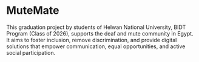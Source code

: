 # MuteMate
This graduation project by students of Helwan National University, BIDT Program (Class of 2026), supports the deaf and mute community in Egypt. It aims to foster inclusion, remove discrimination, and provide digital solutions that empower communication, equal opportunities, and active social participation.
